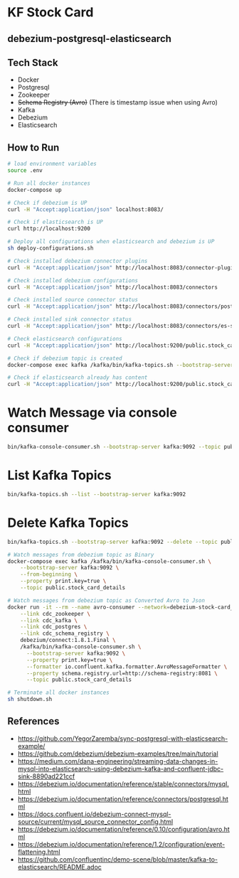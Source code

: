 # KF Stock Card 
## debezium-postgresql-elasticsearch

## Tech Stack
- Docker
- Postgresql
- Zookeeper
- ~~Schema Registry (Avro)~~ (There is timestamp issue when using Avro)
- Kafka
- Debezium
- Elasticsearch

## How to Run
```sh
# load environment variables
source .env

# Run all docker instances
docker-compose up
```

```sh
# Check if debezium is UP
curl -H "Accept:application/json" localhost:8083/
```

```sh
# Check if elasticsearch is UP
curl http://localhost:9200
```


```sh
# Deploy all configurations when elasticsearch and debezium is UP
sh deploy-configurations.sh
```

```sh
# Check installed debezium connector plugins
curl -H "Accept:application/json" http://localhost:8083/connector-plugins
```

```sh
# Check installed debezium configurations
curl -H "Accept:application/json" http://localhost:8083/connectors
```

```sh
# Check installed source connector status
curl -H "Accept:application/json" http://localhost:8083/connectors/postgres-stock_card_details-source/status
```

```sh
# Check installed sink connector status
curl -H "Accept:application/json" http://localhost:8083/connectors/es-stock_card_details-sink/status
```

```sh
# Check elasticsearch configurations
curl -H "Accept:application/json" http://localhost:9200/public.stock_card_details
```

```sh
# Check if debezium topic is created 
docker-compose exec kafka /kafka/bin/kafka-topics.sh --bootstrap-server kafka:9092 --list
```

```sh
# Check if elasticsearch already has content
curl -H "Accept:application/json" http://localhost:9200/public.stock_card_details/_search?pretty
```

# Watch Message via console consumer
```sh
bin/kafka-console-consumer.sh --bootstrap-server kafka:9092 --topic public.stock_card_details --from-beginning
```

# List Kafka Topics
```sh
bin/kafka-topics.sh --list --bootstrap-server kafka:9092
```

# Delete Kafka Topics
```sh
bin/kafka-topics.sh --bootstrap-server kafka:9092 --delete --topic public.stock_card_details
```

```sh
# Watch messages from debezium topic as Binary
docker-compose exec kafka /kafka/bin/kafka-console-consumer.sh \
    --bootstrap-server kafka:9092 \
    --from-beginning \
    --property print.key=true \
    --topic public.stock_card_details

# Watch messages from debezium topic as Converted Avro to Json
docker run -it --rm --name avro-consumer --network=debezium-stock-card_default \
    --link cdc_zookeeper \
    --link cdc_kafka \
    --link cdc_postgres \
    --link cdc_schema_registry \
    debezium/connect:1.8.1.Final \
    /kafka/bin/kafka-console-consumer.sh \
      --bootstrap-server kafka:9092 \
      --property print.key=true \
      --formatter io.confluent.kafka.formatter.AvroMessageFormatter \
      --property schema.registry.url=http://schema-registry:8081 \
      --topic public.stock_card_details

# Terminate all docker instances
sh shutdown.sh
```

## References
- https://github.com/YegorZaremba/sync-postgresql-with-elasticsearch-example/
- https://github.com/debezium/debezium-examples/tree/main/tutorial
- https://medium.com/dana-engineering/streaming-data-changes-in-mysql-into-elasticsearch-using-debezium-kafka-and-confluent-jdbc-sink-8890ad221ccf
- https://debezium.io/documentation/reference/stable/connectors/mysql.html
- https://debezium.io/documentation/reference/connectors/postgresql.html
- https://docs.confluent.io/debezium-connect-mysql-source/current/mysql_source_connector_config.html
- https://debezium.io/documentation/reference/0.10/configuration/avro.html
- https://debezium.io/documentation/reference/1.2/configuration/event-flattening.html
- https://github.com/confluentinc/demo-scene/blob/master/kafka-to-elasticsearch/README.adoc